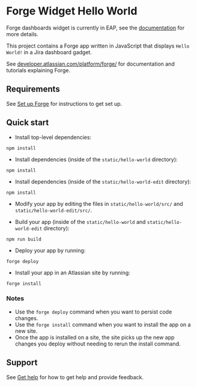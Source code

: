 # Forge Widget Hello World

Forge dashboards widget is currently in EAP, see the [documentation](https://developer.atlassian.com/platform/forge/manifest-reference/modules/dashboard-widget/) for more details.

This project contains a Forge app written in JavaScript that displays `Hello World!` in a Jira dashboard gadget.

See [developer.atlassian.com/platform/forge/](https://developer.atlassian.com/platform/forge) for documentation and tutorials explaining Forge.

## Requirements

See [Set up Forge](https://developer.atlassian.com/platform/forge/set-up-forge/) for instructions to get set up.

## Quick start
- Install top-level dependencies:
```
npm install
```

- Install dependencies (inside of the `static/hello-world` directory):
```
npm install
```

- Install dependencies (inside of the `static/hello-world-edit` directory):
```
npm install
```

- Modify your app by editing the files in `static/hello-world/src/` and `static/hello-world-edit/src/`.

- Build your app (inside of the `static/hello-world` and `static/hello-world-edit` directory):
```
npm run build
```

- Deploy your app by running:
```
forge deploy
```

- Install your app in an Atlassian site by running:
```
forge install
```

### Notes
- Use the `forge deploy` command when you want to persist code changes.
- Use the `forge install` command when you want to install the app on a new site.
- Once the app is installed on a site, the site picks up the new app changes you deploy without needing to rerun the install command.

## Support

See [Get help](https://developer.atlassian.com/platform/forge/get-help/) for how to get help and provide feedback.


